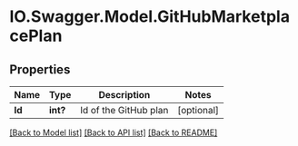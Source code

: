 # IO.Swagger.Model.GitHubMarketplacePlan
## Properties

Name | Type | Description | Notes
------------ | ------------- | ------------- | -------------
**Id** | **int?** | Id of the GitHub plan | [optional] 

[[Back to Model list]](../README.md#documentation-for-models) [[Back to API list]](../README.md#documentation-for-api-endpoints) [[Back to README]](../README.md)

